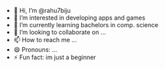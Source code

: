 - 👋 Hi, I’m @rahu7biju
- 👀 I’m interested in developing apps and games
- 🌱 I’m currently learning bachelors in comp. science
- 💞️ I’m looking to collaborate on ...
- 📫 How to reach me ...
- 😄 Pronouns: ...
- ⚡ Fun fact: im just a beginner

<!---
rahu7biju/rahu7biju is a ✨ special ✨ repository because its `README.md` (this file) appears on your GitHub profile.
You can click the Preview link to take a look at your changes.
--->
